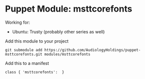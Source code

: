 # Puppet Module: msttcorefonts

Working for:
* Ubuntu: Trusty (probably other series as well)

Add this module to your project

    git submodule add https://github.com/AudiologyHoldings/puppet-msttcorefonts.git modules/msttcorefonts

Add this to a manifest

    class { 'msttcorefonts':  }

